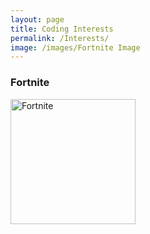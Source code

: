 ```yaml
---
layout: page
title: Coding Interests
permalink: /Interests/
image: /images/Fortnite Image
---
```


### Fortnite
<img src="![image](https://github.com/user-attachments/assets/66a0e736-aa83-4ba9-821f-c9b4865de974)" alt="Fortnite" height =200px width=200px>
